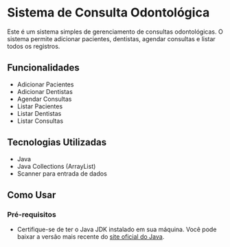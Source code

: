# Sistema de Consulta Odontológica

Este é um sistema simples de gerenciamento de consultas odontológicas. O sistema permite adicionar pacientes, dentistas, agendar consultas e listar todos os registros.

## Funcionalidades

- Adicionar Pacientes
- Adicionar Dentistas
- Agendar Consultas
- Listar Pacientes
- Listar Dentistas
- Listar Consultas

## Tecnologias Utilizadas

- Java
- Java Collections (ArrayList)
- Scanner para entrada de dados

## Como Usar

### Pré-requisitos

- Certifique-se de ter o Java JDK instalado em sua máquina. Você pode baixar a versão mais recente do [site oficial do Java](https://www.oracle.com/java/technologies/javase-jdk11-downloads.html).
